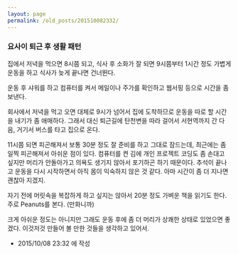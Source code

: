 ```yaml
---
layout: page
permalink: /old_posts/201510082332/
---
```


### 요사이 퇴근 후 생활 패턴

집에서 저녁을 먹으면 8시쯤 되고, 식사 후 소화가 잘 되면 9시쯤부터 1시간 정도 가볍게 운동을 하고 식사가 늦게 끝나면 건너뛴다.

운동 후 샤워를 하고 컴퓨터를 켜서 메일이나 주가를 확인하고 웹서핑 등으로 시간을 좀 보낸다.

회사에서 저녁을 먹고 오면 대체로 9시가 넘어서 집에 도착하므로 운동을 따로 할 시간을 내기가 좀 애매하다. 그래서 대신 퇴근길에 탄천변을 따라 걸어서 서현역까지 간 다음, 거기서 버스를 타고 집으로 온다.

11시쯤 되면 피곤해져서 보통 30분 정도 잘 준비를 하고 그대로 잠드는데, 최근에는 좀 일찍 피곤해져서 아쉬운 점이 있다. 컴퓨터를 켠 김에 개인 프로젝트 코딩도 좀 손대고 싶지만 머리가 안돌아가고 의욕도 생기지 않아서 포기하곤 하기 때문이다. 추석이 끝나고 운동을 다시 시작하면서 아직 몸이 익숙하지 않은 것 같다. 아마 시간이 좀 더 지나면 괜찮아 지겠지.

자기 전에 머릿속을 복잡하게 하고 싶지는 않아서 20분 정도 가벼운 책을 읽기도 한다. 주로 Peanuts를 본다. (만화니까)

크게 아쉬운 정도는 아니지만 그래도 운동 후에 좀 더 머리가 상쾌한 상태로 있었으면 좋겠다. 이것저것 만들어 볼 만한 것들을 생각하고 있어서.




- 2015/10/08 23:32 에 작성